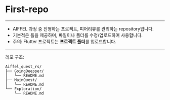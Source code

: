 # First-repo
---
- AIFFEL 과정 중 진행하는 프로젝트, 피어리뷰를 관리하는 repository입니다.   
- 기본적은 틀을 제공하며, 파일이나 폴더를 수정/업로드하여 사용합니다.   
- 주의: Flutter 프로젝트는 **프로젝트 폴더**를 업로드합니다. 

---
레포 구조:
```
Aiffel_quest_rs/
├── GoingDeepper/
│   └── README.md
├── MainQuest/
│   └── README.md
└── Exploration/
    └── README.md
```
